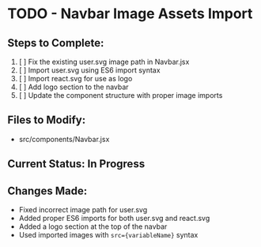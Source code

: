 # TODO - Navbar Image Assets Import

## Steps to Complete:
1. [ ] Fix the existing user.svg image path in Navbar.jsx
2. [ ] Import user.svg using ES6 import syntax
3. [ ] Import react.svg for use as logo
4. [ ] Add logo section to the navbar
5. [ ] Update the component structure with proper image imports

## Files to Modify:
- src/components/Navbar.jsx

## Current Status: In Progress

## Changes Made:
- Fixed incorrect image path for user.svg
- Added proper ES6 imports for both user.svg and react.svg
- Added a logo section at the top of the navbar
- Used imported images with `src={variableName}` syntax
